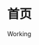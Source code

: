 <!--
 * @Name: 
 * @Author: Lovely_XianShen
 * @Date: 2019-12-11 12:55:59
 * @Aqours!Sunshine!!
 -->
# 首页

Working
